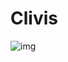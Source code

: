 # Clivis
![img](https://matsskoglund.visualstudio.com/_apis/public/build/definitions/6ab5035e-86a5-4976-8b8e-90ca77eb02b1/8/badge)
